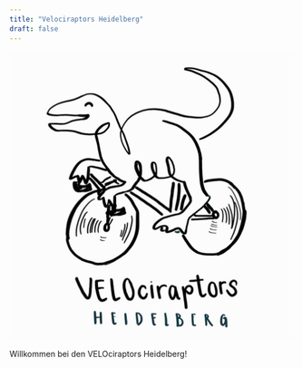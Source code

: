 ```yaml
---
title: "Velociraptors Heidelberg"
draft: false
---
```


![VELOciraptors Logo](/images/velociraptors-logo.jpg)

Willkommen bei den VELOciraptors Heidelberg!
